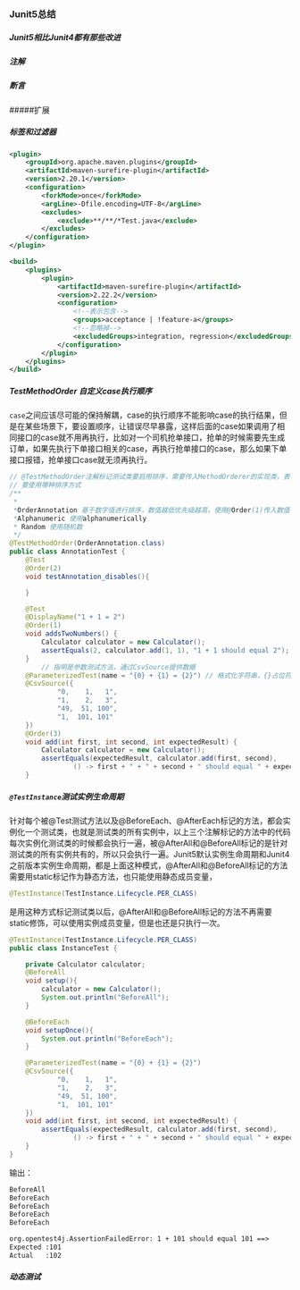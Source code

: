 ### Junit5总结

##### Junit5相比Junit4都有那些改进

##### 注解

##### 断言

#####扩展

##### 标签和过滤器

``````xml
<plugin>
    <groupId>org.apache.maven.plugins</groupId>
    <artifactId>maven-surefire-plugin</artifactId>
    <version>2.20.1</version>
    <configuration>
        <forkMode>once</forkMode>
        <argLine>-Dfile.encoding=UTF-8</argLine>
        <excludes>
            <exclude>**/**/*Test.java</exclude>
        </excludes>
    </configuration>
</plugin>
``````

``````xml
<build>
    <plugins>
        <plugin>
            <artifactId>maven-surefire-plugin</artifactId>
            <version>2.22.2</version>
            <configuration>
              	<!--表示包含-->
                <groups>acceptance | !feature-a</groups>
              	<!--忽略掉-->
                <excludedGroups>integration, regression</excludedGroups>
            </configuration>
        </plugin>
    </plugins>
</build>
``````



##### TestMethodOrder 自定义case执行顺序

```case```之间应该尽可能的保持解耦，case的执行顺序不能影响case的执行结果，但是在某些场景下，要设置顺序，让错误尽早暴露，这样后面的case如果调用了相同接口的case就不用再执行，比如对一个司机抢单接口，抢单的时候需要先生成订单，如果先执行下单接口相关的case，再执行抢单接口的case，那么如果下单接口报错，抢单接口case就无须再执行。

``````java
// @TestMethodOrder注解标记测试类要启用排序，需要传入MethodOrderer的实现类，表明
// 要使用哪种排序方式
/**
 * 
 *OrderAnnotation 基于数字值进行排序，数值越低优先级越高，使用@Order(1)传入数值
 *Alphanumeric 使用alphanumerically
 * Random 使用随机数
 */
@TestMethodOrder(OrderAnnotation.class)
public class AnnotationTest {
    @Test
    @Order(2)
    void testAnnotation_disables(){

    }

    @Test
    @DisplayName("1 + 1 = 2")
    @Order(1)
    void addsTwoNumbers() {
        Calculator calculator = new Calculator();
        assertEquals(2, calculator.add(1, 1), "1 + 1 should equal 2");
    }
		// 指明是参数测试方法，通过CsvSource提供数据
    @ParameterizedTest(name = "{0} + {1} = {2}") // 格式化字符串，{}占位符，0表示第一位
    @CsvSource({
            "0,    1,   1",
            "1,    2,   3",
            "49,  51, 100",
            "1,  101, 101"
    })
    @Order(3)
    void add(int first, int second, int expectedResult) {
        Calculator calculator = new Calculator();
        assertEquals(expectedResult, calculator.add(first, second),
                () -> first + " + " + second + " should equal " + expectedResult);
    }
``````

##### ```@TestInstance```测试实例生命周期

针对每个被@Test测试方法以及@BeforeEach、@AfterEach标记的方法，都会实例化一个测试类，也就是测试类的所有实例中，以上三个注解标记的方法中的代码每次实例化测试类的时候都会执行一遍，被@AfterAll和@BeforeAll标记的是针对测试类的所有实例共有的，所以只会执行一遍。Junit5默认实例生命周期和Junit4之前版本实例生命周期，都是上面这种模式，@AfterAll和@BeforeAll标记的方法需要用static标记作为静态方法，也只能使用静态成员变量，

```java
@TestInstance(TestInstance.Lifecycle.PER_CLASS)
```

是用这种方式标记测试类以后，@AfterAll和@BeforeAll标记的方法不再需要static修饰，可以使用实例成员变量，但是也还是只执行一次。

```java
@TestInstance(TestInstance.Lifecycle.PER_CLASS)
public class InstanceTest {

    private Calculator calculator;
    @BeforeAll
    void setup(){
        calculator = new Calculator();
        System.out.println("BeforeAll");
    }

    @BeforeEach
    void setupOnce(){
        System.out.println("BeforeEach");
    }

    @ParameterizedTest(name = "{0} + {1} = {2}")
    @CsvSource({
            "0,    1,   1",
            "1,    2,   3",
            "49,  51, 100",
            "1,  101, 101"
    })
    void add(int first, int second, int expectedResult) {
        assertEquals(expectedResult, calculator.add(first, second),
                () -> first + " + " + second + " should equal " + expectedResult);
    }
}
```

输出：

``````markdown
BeforeAll
BeforeEach
BeforeEach
BeforeEach
BeforeEach

org.opentest4j.AssertionFailedError: 1 + 101 should equal 101 ==> 
Expected :101
Actual   :102
``````

##### 动态测试

